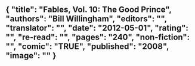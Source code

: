 {
 "title": "Fables, Vol. 10: The Good Prince",
 "authors": "Bill Willingham",
 "editors": "",
 "translator": "",
 "date": "2012-05-01",
 "rating": "",
 "re-read": "",
 "pages": "240",
 "non-fiction": "",
 "comic": "TRUE",
 "published": "2008",
 "image": ""
}
---

